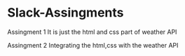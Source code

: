 # Slack-Assingments

Assingment 1
It is just the html and css part of weather API


Assingment 2
Integrating the html,css with the weather API
